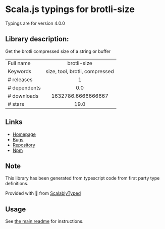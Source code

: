 
# Scala.js typings for brotli-size

Typings are for version 4.0.0

## Library description:
Get the brotli compressed size of a string or buffer

|                    |                 |
| ------------------ | :-------------: |
| Full name          | brotli-size |
| Keywords           | size, tool, brotli, compressed |
| # releases         | 1 |
| # dependents       | 0.0 |
| # downloads        | 1632786.6666666667 |
| # stars            | 19.0 |

## Links
- [Homepage](https://github.com/erwinmombay/brotli-size#readme)
- [Bugs](https://github.com/erwinmombay/brotli-size/issues)
- [Repository](https://github.com/erwinmombay/brotli-size)
- [Npm](https://www.npmjs.com/package/brotli-size)
    


## Note
This library has been generated from typescript code from first party type definitions.

Provided with :purple_heart: from [ScalablyTyped](https://github.com/oyvindberg/ScalablyTyped)

## Usage
See [the main readme](../../readme.md) for instructions.


